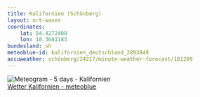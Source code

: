 ```yaml
---
title: Kalifornien (Schönberg)
layout: ort-waves
coordinates:
    lat: 54.4272408
    lon: 10.3681183
bundesland: sh
meteoblue-id: kalifornien_deutschland_2893849
accuweather: schönberg/24217/minute-weather-forecast/181209
---
```

<img src="//my.meteoblue.com/visimage/meteogram_web?look=KILOMETER_PER_HOUR%2CCELSIUS%2CMILLIMETER&apikey=5838a18e295d&temperature=C&windspeed=kmh&precipitationamount=mm&winddirection=3char&city=Kalifornien&iso2=de&lat=54.426701&lon=10.377800&asl=2&tz=Europe%2FBerlin&lang=de&sig=15ce5ad2acb297246222e20fd1fba351" srcset="//my.meteoblue.com/visimage/meteogram_web_hd?look=KILOMETER_PER_HOUR%2CCELSIUS%2CMILLIMETER&apikey=5838a18e295d&temperature=C&windspeed=kmh&precipitationamount=mm&winddirection=3char&city=Kalifornien&iso2=de&lat=54.426701&lon=10.377800&asl=2&tz=Europe%2FBerlin&lang=de&sig=9032244f26ce60a3974a81b009a2864c 1.4x" alt="Meteogram - 5 days - Kalifornien"><a href="https://www.meteoblue.com/de/wetter/woche/kalifornien_deutschland_2893849" target="_blank" style="display: block;">Wetter Kalifornien - meteoblue</a>
